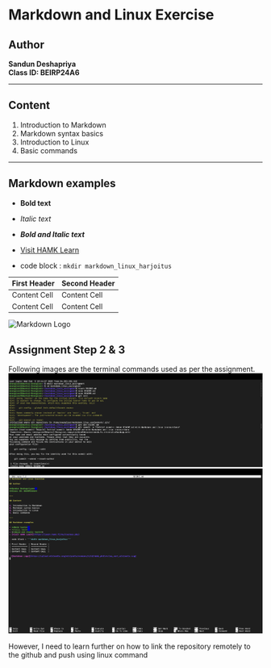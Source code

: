 
# Markdown and Linux Exercise

## Author

**Sandun Deshapriya**  
**Class ID: BEIRP24A6**

---

## Content

1. Introduction to Markdown 
2. Markdown syntax basics
3. Introduction to Linux
4. Basic commands

---

## Markdown examples

- **Bold text**  
- *Italic text*  
- ***Bold and Italic text***
- [Visit HAMK Learn](https://learn.hamk.fi/my/courses.php)

- code block : ```mkdir markdown_linux_harjoitus```

| First Header  | Second Header |
| ------------- | ------------- |
| Content Cell  | Content Cell  |
| Content Cell  | Content Cell  |

 ![Markdown Logo](https://upload.wikimedia.org/wikipedia/commons/6/6d/HAMK_yhdistelma_vari_wikipedia.svg)

## Assignment Step 2 & 3
Following images are the terminal commands used as per the assignment. 
![Terminal](Images/Assignment_4_Markdown_and_git_Terminal_Screenshot.png)
![Nano](Images/Assignment_4_Markdown_and_git_GNU_Nano_Screenshot.png)

However, I need to learn further on how to link the repository remotely to the github and push using linux command
